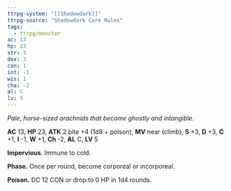 ```yaml
---
ttrpg-system: "[[Shadowdark]]"
ttrpg-source: "Shadowdark Core Rules"
tags:
  - ttrpg/monster
ac: 13
hp: 23
str: 3
dex: 3
con: 1
int: -1
wis: 1
cha: -2
al: C
lv: 5
---
```


_Pale, horse-sized arachnids that become ghostly and intangible._

**AC** 13, **HP** 23, **ATK** 2 bite +4 (1d8 + poison), **MV** near (climb), **S** +3, **D** +3, **C** +1, **I** -1, **W** +1, **Ch** -2, **AL** C, **LV** 5

**Impervious**. Immune to cold. 

**Phase.** Once per round, become corporeal or incorporeal. 

**Poison.** DC 12 CON or drop to 0 HP in 1d4 rounds.

